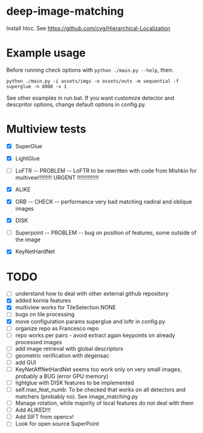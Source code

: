# deep-image-matching
Install hloc. See https://github.com/cvg/Hierarchical-Localization


# Example usage
Before running check options with `python ./main.py --help`, then:
```
python ./main.py -i assets/imgs -o assets/outs -m sequential -f superglue -n 8000 -v 1
```
See other examples in run.bat. If you want customize detector and descpritor options, change default options in config.py. 


# Multiview tests
- [X] SuperGlue
- [X] LightGlue
- [ ] LoFTR -- PROBLEM -- LoFTR to be rewritten with code from Mishkin for multivew!!!!!!!!! URGENT !!!!!!!!!!!!!!
- [X] ALIKE
- [X] ORB -- CHECK -- performance very bad matching nadiral and oblique images
- [X] DISK
- [ ] Superpoint -- PROBLEM -- bug on position of features, some outside of the image
- [X] KeyNetHardNet


# TODO
- [ ] understand how to deal with other external github repository
- [X] added kornia features
- [X] multiview works for TileSelection.NONE
- [ ] bugs on tile processing
- [X] move configuration params superglue and loftr in config.py
- [ ] organize repo as Francesco repo
- [ ] repo works per pairs - avoid extract again keypoints on already processed images
- [ ] add image retrieval with global descriptors
- [ ] geometric verification with degensac
- [ ] add GUI
- [ ] KeyNetAffNetHardNet seems too work only on very small images, probably a BUG (error GPU memory)
- [ ] lightglue with DISK features to be implemented
- [ ] self.max_feat_numb: To be checked that works on all detectors and matchers (probably no). See image_matching.py
- [ ] Manage rotation, while majority of local features do not deal with them
- [ ] Add ALIKED!!!
- [ ] Add SIFT from opencv!
- [ ] Look for open source SuperPoint